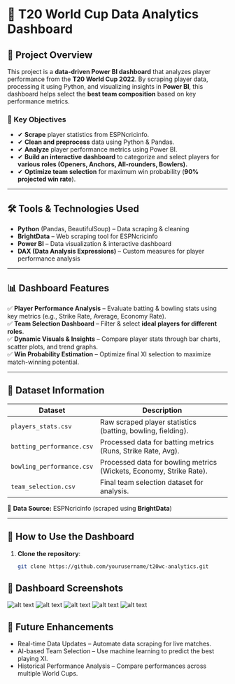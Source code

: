 # 🏏 **T20 World Cup Data Analytics Dashboard**

## 📌 **Project Overview**
This project is a **data-driven Power BI dashboard** that analyzes player performance from the **T20 World Cup 2022**. By scraping player data, processing it using Python, and visualizing insights in **Power BI**, this dashboard helps select the **best team composition** based on key performance metrics.

### **🎯 Key Objectives**
- ✔ **Scrape** player statistics from ESPNcricinfo.  
- ✔ **Clean and preprocess** data using Python & Pandas.  
- ✔ **Analyze** player performance metrics using Power BI.  
- ✔ **Build an interactive dashboard** to categorize and select players for **various roles (Openers, Anchors, All-rounders, Bowlers).**  
- ✔ **Optimize team selection** for maximum win probability (**90% projected win rate**).  

---

## 🛠️ **Tools & Technologies Used**
- **Python** (Pandas, BeautifulSoup) – Data scraping & cleaning  
- **BrightData** – Web scraping tool for ESPNcricinfo  
- **Power BI** – Data visualization & interactive dashboard  
- **DAX (Data Analysis Expressions)** – Custom measures for player performance analysis  

---

## 📊 **Dashboard Features**
✅ **Player Performance Analysis** – Evaluate batting & bowling stats using key metrics (e.g., Strike Rate, Average, Economy Rate).  
✅ **Team Selection Dashboard** – Filter & select **ideal players for different roles**.  
✅ **Dynamic Visuals & Insights** – Compare player stats through bar charts, scatter plots, and trend graphs.  
✅ **Win Probability Estimation** – Optimize final XI selection to maximize match-winning potential.  

---

## 📂 **Dataset Information**
| **Dataset**  | **Description** |
|-------------|----------------|
| `players_stats.csv` | Raw scraped player statistics (batting, bowling, fielding). |
| `batting_performance.csv` | Processed data for batting metrics (Runs, Strike Rate, Avg). |
| `bowling_performance.csv` | Processed data for bowling metrics (Wickets, Economy, Strike Rate). |
| `team_selection.csv` | Final team selection dataset for analysis. |

📌 **Data Source:** ESPNcricinfo (scraped using **BrightData**)

---

## 🚀 **How to Use the Dashboard**
1. **Clone the repository**:
   ```sh
   git clone https://github.com/yourusername/t20wc-analytics.git

## 📸 Dashboard Screenshots
![alt text](dashboard_screenshots/top_order.png)
![alt text](dashboard_screenshots/anchors.png)
![alt text](dashboard_screenshots/allrounders.png)
![alt text](dashboard_screenshots/bowlers.png)
![alt text](dashboard_screenshots/final11.png)

## 🔮 Future Enhancements
- Real-time Data Updates – Automate data scraping for live matches.
- AI-based Team Selection – Use machine learning to predict the best playing XI.
- Historical Performance Analysis – Compare performances across multiple World Cups.

